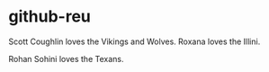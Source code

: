 # github-reu

Scott Coughlin loves the Vikings and Wolves.
Roxana loves the Illini.

Rohan Sohini loves the Texans.

